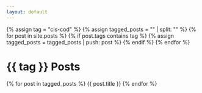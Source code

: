 ```yaml
---
layout: default
---
```


{% assign tag = "cis-cod" %}
{% assign tagged_posts = "" | split: "" %}
{% for post in site.posts %}
  {% if post.tags contains tag %}
    {% assign tagged_posts = tagged_posts | push: post %}
  {% endif %}
{% endfor %}


<h1>{{ tag }} Posts</h1>

{% for post in tagged_posts %}
  {{ post.title }}
{% endfor %}


